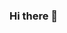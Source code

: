 ### Hi there 👋

<!--
**K0tenochek/k0tenochek** is a ✨ _special_ ✨ repository because its `README.md` (this file) appears on your GitHub profile.

Here are some ideas to get you started:

- 🔭 I’m currently working on ...
- 🌱 I’m currently learning ...
- 👯 I’m looking to collaborate on ...
- 🤔 I’m looking for help with ...
- 💬 Ask me about ...
- 📫 How to reach me: ...
- 😄 Pronouns: ...
- ⚡ Fun fact: ...
--
! [Картина] (https://www.google.com/searchq=rfhnbyrf+rfhnbyb&oq=rfhnbyrf+rfhnbyb&aqs=chrome..69i57j0i13i512j0i8i13i30l2j0i8i13i15i30i625.63810j0j7&sourceid=chrome&ie=UTF-8#imgrc=h9qo4B8XvamMhM)
